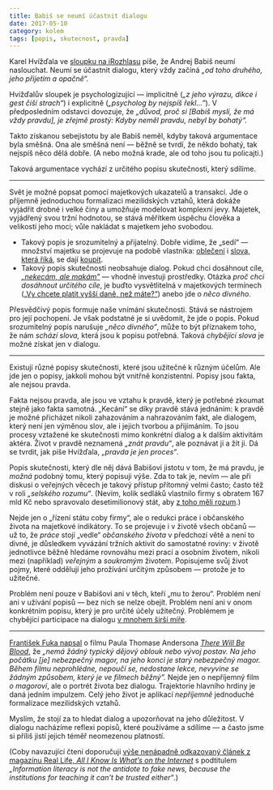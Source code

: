 ```yaml
---
title: Babiš se neumí účastnit dialogu
date: 2017-05-10
category: kolem
tags: [popis, skutecnost, pravda]
---
```

Karel Hvížďala ve [sloupku na iRozhlasu][sloupek] píše, že Andrej Babiš neumí naslouchat. Neumí se účastnit dialogu, který vždy začíná *„od toho druhého, jeho přijetím a opačně“.*

Hvížďalův sloupek je psychologizující — implicitně (*„z jeho výrazu, dikce i gest čiší strach“*) i explicitně (*„psycholog by nejspíš řekl…”*). V předposledním odstavci dovozuje, že *„důvod, proč si [Babiš myslí, že má vždy pravdu], je zřejmě prostý: Kdyby neměl pravdu, nebyl by bohatý“.*

Takto získanou sebejistotu by ale Babiš neměl, kdyby taková argumentace byla směšná. Ona ale směšná není — běžně se tvrdí, že někdo bohatý, tak nejspíš něco dělá dobře. (A nebo možná krade, ale od toho jsou tu policajti.) 

Taková argumentace vychází z určitého popisu skutečnosti, který sdílíme.

***

Svět je možné popsat pomocí majetkových ukazatelů a transakcí. Jde o příjemně jednoduchou formalizaci mezilidských vztahů, která dokáže vyjádřit drobné i velké činy a umožňuje modelovat komplexní jevy. Majetek, vyjádřený svou tržní hodnotou, se stává měřítkem úspěchu člověka a velikostí jeho moci; vůle nakládat s majetkem jeho svobodou.

- Takový popis je srozumitelný a přijatelný. Dobře vidíme, že „sedí“ — množství majetku se projevuje na podobě vlastníka: [oblečení][] i [slova, která říká][best-words], se dají [koupit][prchal]. 
- Takový popis skutečnosti neobsahuje dialog. Pokud chci dosáhnout cíle, [*„nekecám, ale makám”*][nekecame] — vhodně investuji prostředky. Otázka *proč chci dosáhnout určitého cíle*, je buďto vysvětlitelná v majetkových termínech ([„Vy chcete platit vyšší daně, než máte?“][vyssi-dane]) anebo jde o *něco divného*.

Přesvědčivý popis formuje naše vnímání skutečnosti. Stává se nástrojem pro její pochopení. Je však podstatné je si uvědomit, že jde o popis. Pokud srozumitelný popis narušuje *„něco divného“*, může to být příznakem toho, že nám *schází slova,* která jsou k popisu potřebná. Taková *chybějící slova* je možné získat jen v dialogu.

***

Existují různé popisy skutečnosti, které jsou užitečné k různým účelům. Ale jde jen o popisy, jakkoli mohou být vnitřně konzistentní. Popisy jsou fakta, ale nejsou pravda.

Fakta nejsou pravda, ale jsou ve vztahu k pravdě, který je potřebné zkoumat stejně jako fakta samotná. „Kecání“ se díky pravdě stává jednáním: k pravdě je možné přicházet nikoli zahazováním a nahrazováním fakt, ale dialogem, který není jen výměnou slov, ale i jejich tvorbou a přijímáním. To jsou procesy vztažené ke skutečnosti mimo konkrétní dialog a k dalším aktivitám aktéra. Život v pravdě neznamená *„znát pravdu“*, ale poznávat ji a žít ji. Dá se tvrdit, jak píše Hvížďala, *„pravda je jen proces“*.

Popis skutečnosti, který dle něj dává Babišovi jistotu v tom, že má pravdu, je *možná* podobný tomu, který popisuji výše. Zda to tak je, nevím — ale při diskusi o veřejných věcech je takový přístup přítomný velmi často; často též v roli *„selského rozumu“*. (Nevím, kolik sedláků vlastnilo firmy s obratem 167 mld Kč nebo spravovalo desetimilionový stát, aby [z toho měli rozum][rozum].)

Nejde jen o „řízení státu coby firmy“, ale o redukci práce i občanského života na majetkové indikátory. To se projevuje i v životě všech občanů — už to, že *práce* stojí „vedle“ *občanského života* v předchozí větě a není to divné, je důsledkem vyvázání tržních aktivit do samostatné roviny: v životě jednotlivce běžně hledáme rovnováhu mezi prací a osobním životem, nikoli mezi (například) *veřejným* a *soukromým* životem. Popisujeme svůj život pojmy, které oddělují jeho prožívání určitým způsobem — protože je to užitečné.

Problém není pouze v Babišovi ani v těch, kteří „mu to žerou“. Problém není ani v užívání popisů — bez nich se nelze obejít. Problém není ani v onom konkrétním popisu, který je pro určité účely užitečný. Problémem je chybějící participace na dialogu [v mnohem širší míře][dialog].

***

[František Fuka napsal][fuka] o filmu Paula Thomase Andersona [*There Will Be Blood*][twbb], že *„nemá žádný typický dějový oblouk nebo vývoj postav. Na jeho počátku [je] nebezpečný magor, na jeho konci je starý nebezpečný magor. Během filmu neprohlédne, nepoučí se, nedostane lekce, nevyvine se žádným způsobem, který je ve filmech běžný”.* Nejde jen o nepříjemný film *o magorovi*, ale o portrét života bez dialogu. Trajektorie hlavního hrdiny je daná jedním impulzem. Celý jeho život je aplikací *nepříjemně* jednoduché formalizace mezilidských vztahů.

Myslím, že stojí za to hledat dialog a upozorňovat na jeho důležitost. V dialogu nacházíme reflexi popisů, které používáme a sdílíme — a často jsme si příliš jistí jejich téměř neomezenou platností.

(Coby navazující čtení doporučuji [výše nenápadně odkazovaný článek z magazínu Real Life, *All I Know Is What’s on the Internet*][dialog] s podtitulem *„Information literacy is not the antidote to fake news, because the institutions for teaching it can’t be trusted either“*.)

[sloupek]: https://www.irozhlas.cz/zpravy-domov/karel-hvizdala-babisova-zivotni-strategie_1705092143_jra
[twbb]: https://en.wikipedia.org/wiki/There_Will_Be_Blood
[oblečení]: https://www.lidovky.cz/satnik-ceskych-politiku-lepsi-se-ale-stale-je-to-bida-f9m-/design.aspx?c=A140317_090647_ln-bydleni_toh
[prchal]: https://cs.wikipedia.org/wiki/Marek_Prchal
[vyssi-dane]: https://www.ceskatelevize.cz/ct24/domaci/2110265-komu-prospeje-todle-kampan-komu-interview-ct24-s-andrejem-babisem
[best-words]: https://www.youtube.com/watch?v=7UIE_MRAhEA
[fuka]: https://www.fffilm.name/2008/03/na-krev-there-will-be-blood-80.html
[rozum]: https://medium.com/@endlife/mysl%C3%ADm-že-rozum%C3%ADm-tvé-myšlence-jen-mus%C3%ADm-rozporovat-tvou-formulaci-protože-je-zaváděj%C3%ADc%C3%AD-dc6ded0d2b7c
[dialog]: https://reallifemag.com/all-i-know-is-whats-on-the-internet/
[nekecame]: https://www.google.cz/search?q=nekec%C3%A1me+mak%C3%A1me
